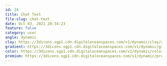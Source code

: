 ```yaml
---
id: 24
title: Chat Text
file-slug: chat-text
date: Oct 03, 2021 20:34:23
feature: false
category: user
angle: dynamic
clay: https://3dicons.sgp1.cdn.digitaloceanspaces.com/v1/dynamic/clay/chat-text-dynamic-clay.png
gradient: https://3dicons.sgp1.cdn.digitaloceanspaces.com/v1/dynamic/gradient/chat-text-dynamic-gradient.png
color: https://3dicons.sgp1.cdn.digitaloceanspaces.com/v1/dynamic/color/chat-text-dynamic-color.png
premium: https://3dicons.sgp1.cdn.digitaloceanspaces.com/v1/dynamic/premium/chat-text-dynamic-premium.png
---
```

